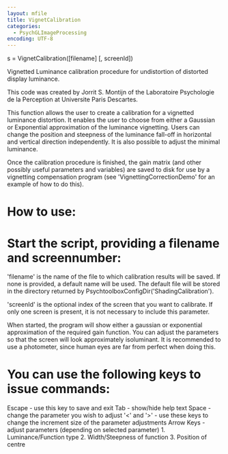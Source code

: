 ```yaml
---
layout: mfile
title: VignetCalibration
categories:
  - PsychGLImageProcessing
encoding: UTF-8
---
```


 s = VignetCalibration([filename] [, screenId])

 Vignetted Luminance calibration procedure for undistortion of distorted
 display luminance.

 This code was created by Jorrit S. Montijn of the Laboratoire Psychologie
 de la Perception at Universite Paris Descartes.

 This function allows the user to create a calibration for a vignetted
 luminance distortion. It enables the user to choose from either a
 Gaussian or Exponential approximation of the luminance vignetting. Users
 can change the position and steepness of the luminance fall-off in
 horizontal and vertical direction independently. It is also possible to
 adjust the minimal luminance.

 Once the calibration procedure is finished, the gain matrix (and other
 possibly useful parameters and variables) are saved to disk for use by a
 vignetting compensation program (see 'VignettingCorrectionDemo' for an
 example of how to do this).

#  How to use:

#  Start the script, providing a filename and screennumber:

 'filename' is the name of the file to which calibration results will be
 saved. If none is provided, a default name will be used. The default file
 will be stored in the directory returned by PsychtoolboxConfigDir('ShadingCalibration').

 'screenId' is the optional index of the screen that you want to
 calibrate. If only one screen is present, it is not necessary to include
 this parameter.

 When started, the program will show either a gaussian or exponential
 approximation of the required gain function. You can adjust the
 parameters so that the screen will look approximately isoluminant. It is
 recommended to use a photometer, since human eyes are far from perfect when
 doing this.

#  You can use the following keys to issue commands:

 Escape -   use this key to save and exit
 Tab        -   show/hide help text
 Space      -   change the parameter you wish to adjust
 '\<' and '\>'    -   use these keys to change the increment size of the
                    parameter adjustments
 Arrow Keys -   adjust parameters (depending on selected parameter)
                1\. Luminance/Function type
                2\. Width/Steepness of function
                3\. Position of centre
